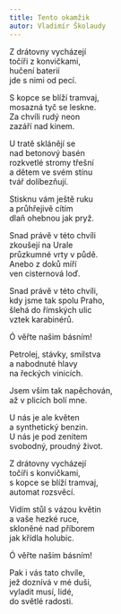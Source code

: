 ```yaml
---
title: Tento okamžik
autor: Vladimír Školaudy
---
```



Z drátovny vycházejí  
točíři z konvičkami,  
hučení baterií  
jde s nimi od pecí.

S kopce se blíží tramvaj,  
mosazná tyč se leskne.  
Za chvíli rudý neon  
zazáří nad kinem.

U tratě sklánějí se   
nad betonový basén  
rozkvetlé stromy třešní  
a dětem ve svém stínu  
tvář dolíbezňují.

Stisknu vám ještě ruku  
a průhřejivě cítím  
dlaň ohebnou jak pryž.  

Snad právě v této chvíli  
zkoušejí na Urale   
průzkumné vrty v půdě.  
Anebo z doků míří   
ven cisternová loď.

Snad právě v této chvíli,  
kdy jsme tak spolu Praho,  
šlehá do římských ulic   
vztek karabinérů.

Ó věřte našim básním!

Petrolej, stávky, smilstva  
a nabodnuté hlavy  
na řeckých vinicích.

Jsem vším tak napěchován,  
až v plicích bolí mne.

U nás je ale květen   
a synthetický benzin.  
U nás je pod zenitem   
svobodný, proudný život.

Z drátovny vycházejí   
točíři s konvičkami,  
s kopce se blíží tramvaj,  
automat rozsvěcí.

Vidím stůl s vázou květin   
a vaše hezké ruce,   
skloněné nad příborem   
jak křídla holubic.

Ó věřte našim básním!

Pak i vás tato chvíle,  
jež doznívá v mé duši,  
vyladit musí, lidé,  
do světlé radosti.